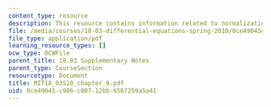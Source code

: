 ```yaml
---
content_type: resource
description: This resource contains information related to normalization of solutions.
file: /media/courses/18-03-differential-equations-spring-2010/0ce49045c986c00712bb6567259a5a41_MIT18_03S10_chapter_9.pdf
file_type: application/pdf
learning_resource_types: []
ocw_type: OCWFile
parent_title: 18.03 Supplementary Notes
parent_type: CourseSection
resourcetype: Document
title: MIT18_03S10_chapter_9.pdf
uid: 0ce49045-c986-c007-12bb-6567259a5a41
---
```

